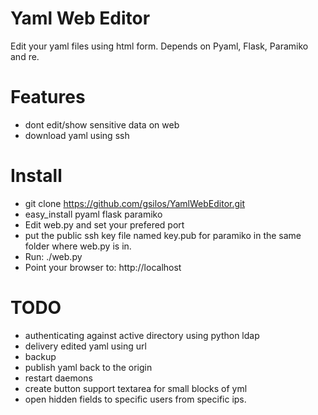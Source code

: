 # Yaml Web Editor

Edit your yaml files using html form. Depends on Pyaml, Flask, Paramiko and re.

# Features

- dont edit/show sensitive data on web
- download yaml using ssh

# Install

- git clone https://github.com/gsilos/YamlWebEditor.git
- easy_install pyaml flask paramiko
- Edit web.py and set your prefered port
- put the public ssh key file named key.pub for paramiko in the same folder where web.py is in.
- Run: ./web.py
- Point your browser to: http://localhost

# TODO

- authenticating against active directory using python ldap
- delivery edited yaml using url
- backup
- publish yaml back to the origin
- restart daemons
- create button support textarea for small blocks of yml
- open hidden fields to specific users from specific ips.

